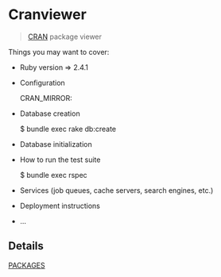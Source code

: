 # Cranviewer

> [CRAN](https://cran.r-project.org/) package viewer

Things you may want to cover:

* Ruby version => 2.4.1

* Configuration

  CRAN_MIRROR:

* Database creation

  $ bundle exec rake db:create

* Database initialization


* How to run the test suite

  $ bundle exec rspec

* Services (job queues, cache servers, search engines, etc.)

* Deployment instructions

* ...


## Details

[PACKAGES](https://cran.r-project.org/src/contrib/PACKAGES)
